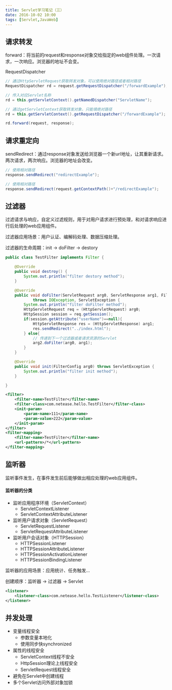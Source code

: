 ```yaml
---
title: Servlet学习笔记（三）
date: 2016-10-02 10:00
tags: [Servlet,JavaWeb]
---
```


## 请求转发

forward：将当前的request和response对象交给指定的web组件处理。一次请求，一次响应。浏览器的地址不会变。

RequestDispatcher

``` java
// 通过HttpServletRequest获取转发对象，可以使用绝对路径或者相对路径
RequestDispatcher rd = request.getRequestDispatcher("/forwardExample");

// 传入对应Servlet名称
rd = this.getServletContext().getNamedDispatcher("ServletName");

// 通过getServletContext获取转发对象，只能填绝对路径
rd = this.getServletContext().getRequestDispatcher("/forwardExample");

rd.forward(request, response);
```

<!-- more -->


## 请求重定向

sendRedirect：通过response对象发送给浏览器一个新url地址，让其重新请求。两次请求，两次响应。浏览器的地址会改变。

``` java
// 使用相对路径
response.sendRedirect("redirectExample");

// 使用相对路径
response.sendRedirect(request.getContextPath()+"/redirectExample");
```

## 过滤器

过滤请求与响应，自定义过滤规则，用于对用户请求进行预处理，和对请求响应进行后处理的web应用组件。

过滤器应用场景：用户认证、编解码处理、数据压缩处理。

过滤器的生命周期：init -> doFilter -> destory

``` java
public class TestFilter implements Filter {

	@Override
	public void destroy() {
		System.out.println("filter destory method");
	}

	@Override
	public void doFilter(ServletRequest arg0, ServletResponse arg1, FilterChain arg2)
			throws IOException, ServletException {
		System.out.println("filter doFilter method");
		HttpServletRequest req = (HttpServletRequest) arg0;
		HttpSession session = req.getSession();
		if(session.getAttribute("userName")==null){
			HttpServletResponse res = (HttpServletResponse) arg1;
			res.sendRedirect("../index.html");
		} else{
			// 传递到下一个过滤器或者请求资源的Servlet
			arg2.doFilter(arg0, arg1);
		}
	}

	@Override
	public void init(FilterConfig arg0) throws ServletException {
		System.out.println("filter init method");
	}

}
```

``` xml
<filter>
	<filter-name>TestFilter</filter-name>
	<filter-class>com.netease.hello.TestFilter</filter-class>
	<init-param>
		<param-name>111</param-name>
		<param-value>222</param-value>
	</init-param>
</filter>
<filter-mapping>
	<filter-name>TestFilter</filter-name>
	<url-pattern>/*</url-pattern>
</filter-mapping>
```

## 监听器

监听事件发生，在事件发生前后能够做出相应处理的web应用组件。

#### 监听器的分类

* 监听应用程序环境（ServletContext）
  * ServletContextListener
  * ServletContextAttributeListener
* 监听用户请求对象（ServletRequest）
  * ServletRequestListener
  * ServletRequestAttributeListener
* 监听用户会话对象（HTTPSession）
  * HTTPSessionListener
  * HTTPSessionAttributeListener
  * HTTPSessionActivationListener
  * HTTPSessionBindingListener

监听器的应用场景：应用统计、任务触发...

创建顺序：监听器 -> 过滤器 -> Servlet

``` xml
<listener>
	<listener-class>com.netease.hello.TestListener</listener-class>
</listener>
```

## 并发处理

* 变量线程安全
  * 参数变量本地化
  * 使用同步快synchronized
* 属性的线程安全
  * ServletContext线程不安全
  * HttpSession理论上线程安全
  * ServletRequest线程安全
* 避免在Servlet中创建线程
* 多个Servlet访问外部对象加锁 

